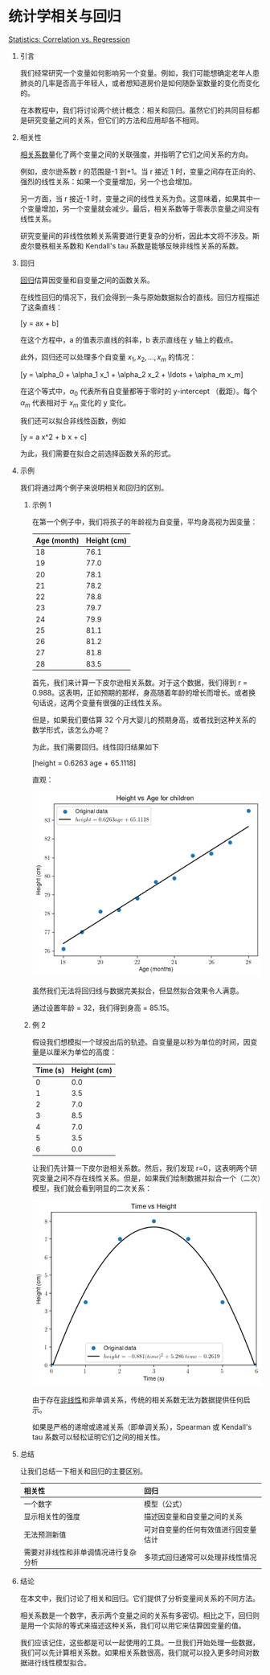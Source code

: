 # 统计学相关与回归

[Statistics: Correlation vs. Regression](https://www.baeldung.com/cs/correlation-coefficient-vs-regression-model)

1. 引言

    我们经常研究一个变量如何影响另一个变量。例如，我们可能想确定老年人患肺炎的几率是否高于年轻人，或者想知道房价是如何随卧室数量的变化而变化的。

    在本教程中，我们将讨论两个统计概念：相关和回归。虽然它们的共同目标都是研究变量之间的关系，但它们的方法和应用却各不相同。

2. 相关性

    [相关系数](https://www.baeldung.com/cs/correlation-coefficient)量化了两个变量之间的关联强度，并指明了它们之间关系的方向。

    例如，皮尔逊系数 r 的范围是-1 到+1。当 r 接近 1 时，变量之间存在正向的、强烈的线性关系：如果一个变量增加，另一个也会增加。

    另一方面，当 r 接近-1 时，变量之间的线性关系为负。这意味着，如果其中一个变量增加，另一个变量就会减少。最后，相关系数等于零表示变量之间没有线性关系。

    研究变量间的非线性依赖关系需要进行更复杂的分析，因此本文将不涉及。斯皮尔曼秩相关系数和 Kendall's tau 系数是能够反映非线性关系的系数。

3. 回归

    [回归](https://www.baeldung.com/cs/interpolation-vs-regression)估算因变量和自变量之间的函数关系。

    在线性回归的情况下，我们会得到一条与原始数据拟合的直线。回归方程描述了这条直线：

    \[y = ax + b\]

    在这个方程中，a 的值表示直线的斜率，b 表示直线在 y 轴上的截点。

    此外，回归还可以处理多个自变量 $x_1, x_2, \ldots, x_m$ 的情况：

    \[y = \alpha_0 + \alpha_1 x_1 + \alpha_2 x_2 + \ldots  + \alpha_m x_m\]

    在这个等式中，$\alpha_{0}$ 代表所有自变量都等于零时的 y-intercept （截距）。每个 $\alpha_{m}$ 代表相对于 $x_{m}$ 变化的 y 变化。

    我们还可以拟合非线性函数，例如

    \[y = a x^2 + b x + c\]

    为此，我们需要在拟合之前选择函数关系的形式。

4. 示例

    我们将通过两个例子来说明相关和回归的区别。

    1. 示例 1

        在第一个例子中，我们将孩子的年龄视为自变量，平均身高视为因变量：

        | Age (month) | Height (cm) |
        |-------------|-------------|
        | 18          | 76.1        |
        | 19          | 77.0        |
        | 20          | 78.1        |
        | 21          | 78.2        |
        | 22          | 78.8        |
        | 23          | 79.7        |
        | 24          | 79.9        |
        | 25          | 81.1        |
        | 26          | 81.2        |
        | 27          | 81.8        |
        | 28          | 83.5        |

        首先，我们来计算一下皮尔逊相关系数。对于这个数据，我们得到 r = 0.988。这表明，正如预期的那样，身高随着年龄的增长而增长。或者换句话说，这两个变量有很强的正线性关系。

        但是，如果我们要估算 32 个月大婴儿的预期身高，或者找到这种关系的数学形式，该怎么办呢？

        为此，我们需要回归。线性回归结果如下

        \[height = 0.6263 age + 65.1118\]

        直观：

        ![回归示例 年龄](pic/Agegraphregression.png)

        虽然我们无法将回归线与数据完美拟合，但显然拟合效果令人满意。

        通过设置年龄 = 32，我们得到身高 = 85.15。

    2. 例 2

        假设我们想模拟一个球投出后的轨迹。自变量是以秒为单位的时间，因变量是以厘米为单位的高度：

        | Time (s) | Height (cm) |
        |----------|-------------|
        | 0        | 0.0         |
        | 1        | 3.5         |
        | 2        | 7.0         |
        | 3        | 8.5         |
        | 4        | 7.0         |
        | 5        | 3.5         |
        | 6        | 0.0         |

        让我们先计算一下皮尔逊相关系数。然后，我们发现 r=0，这表明两个研究变量之间不存在线性关系。但是，如果我们绘制数据并拟合一个（二次）模型，我们就会看到明显的二次关系：

        ![二次回归](pic/Quadratic-1.png)

        由于存在[非线性](https://www.baeldung.com/cs/ml-linear-activation-functions)和非单调关系，传统的相关系数无法为数据提供任何启示。

        如果是严格的递增或递减关系（即单调关系），Spearman 或 Kendall's tau 系数可以轻松证明它们之间的相关性。

5. 总结

    让我们总结一下相关和回归的主要区别。

    | 相关性                | 回归                 |
    |--------------------|--------------------|
    | 一个数字               | 模型（公式）             |
    | 显示相关性的强度           | 描述因变量和自变量之间的关系     |
    | 无法预测新值             | 可对自变量的任何有效值进行因变量估计 |
    | 需要对非线性和非单调情况进行复杂分析 | 多项式回归通常可以处理非线性情况   |

6. 结论

    在本文中，我们讨论了相关和回归。它们提供了分析变量间关系的不同方法。

    相关系数是一个数字，表示两个变量之间的关系有多密切。相比之下，回归则是用一个实际的等式来描述这种关系，我们可以用它来估算因变量的值。

    我们应该记住，这些都是可以一起使用的工具。一旦我们开始处理一些数据，我们可以先计算相关系数。如果相关系数很高，我们就可以投入更多时间对数据进行线性模型拟合。
